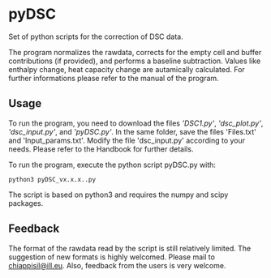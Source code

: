# pyDSC
Set of python scripts for the correction of DSC data. 


The program normalizes the rawdata, corrects for the empty cell and buffer contributions (if provided), and performs a baseline subtraction. Values like enthalpy change, heat capacity change are autamically calculated. For further informations please refer to the manual of the program. 

## Usage

To run the program, you need to download the files *'DSC1.py'*, *'dsc_plot.py'*, *'dsc_input.py'*, and *'pyDSC.py'*. In the same folder, save the files 'Files.txt' and 'Input_params.txt'.  Modify the file 'dsc_input.py' according to your needs. Please refer to the Handbook for further details. 

To run the program, execute the python script pyDSC.py with:

```
python3 pyDSC_vx.x.x..py
```

The script is based on python3 and requires the numpy and scipy packages. 

## Feedback
The format of the rawdata read by the script is still relatively limited. The suggestion of new formats is highly welcomed. Please mail to chiappisil@ill.eu. Also, feedback from the users is very welcome. 

